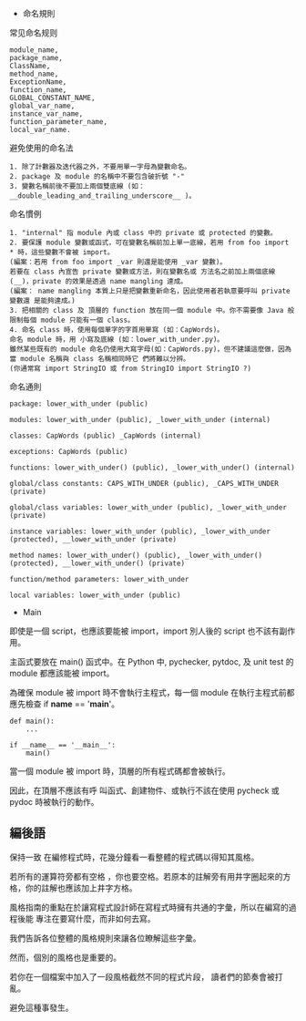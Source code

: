 * 命名規則

常见命名规则

    module_name,
    package_name,
    ClassName,
    method_name,
    ExceptionName,
    function_name,
    GLOBAL_CONSTANT_NAME,
    global_var_name,
    instance_var_name,
    function_parameter_name,
    local_var_name.
    

避免使用的命名法

    1. 除了計數器及迭代器之外，不要用單一字母為變數命名。
    2. package 及 module 的名稱中不要包含破折號 "-"
    3. 變數名稱前後不要加上兩個雙底線 (如：__double_leading_and_trailing_underscore__ )。

命名慣例

    1. "internal" 指 module 內或 class 中的 private 或 protected 的變數。
    2. 要保護 module 變數或函式，可在變數名稱前加上單一底線，若用 from foo import * 時，這些變數不會被 import。
    (編案：若用 from foo import _var 則還是能使用 _var 變數)。
    若要在 class 內宣告 private 變數或方法，則在變數名或 方法名之前加上兩個底線 (__)，private 的效果是透過 name mangling 達成。
    (編案： name mangling 本質上只是把變數重新命名，因此使用者若執意要呼叫 private 變數還 是能夠達成。)
    3. 把相關的 class 及 頂層的 function 放在同一個 module 中。你不需要像 Java 般 限制每個 module 只能有一個 class。
    4. 命名 class 時，使用每個單字的字首用單寫 (如：CapWords)。
    命名 module 時，用 小寫及底線 (如：lower_with_under.py)。
    雖然某些既有的 module 命名仍使用大寫字母(如：CapWords.py)，但不建議這麼做，因為當 module 名稱與 class 名稱相同時它 們將難以分辨。
    (你通常寫 import StringIO 或 from StringIO import StringIO ?)

命名通則

    package: lower_with_under (public)
    
    modules: lower_with_under (public), _lower_with_under (internal)
    
    classes: CapWords (public) _CapWords (internal)
    
    exceptions: CapWords (public)
    
    functions: lower_with_under() (public), _lower_with_under() (internal)
    
    global/class constants: CAPS_WITH_UNDER (public), _CAPS_WITH_UNDER (private)
    
    global/class variables: lower_with_under (public), _lower_with_under (private)
    
    instance variables: lower_with_under (public), _lower_with_under (protected), __lower_with_under (private)
    
    method names: lower_with_under() (public), _lower_with_under() (protected), __lower_with_under() (private)
    
    function/method parameters: lower_with_under
    
    local variables: lower_with_under (public)

* Main

即使是一個 script，也應該要能被 import，import 別人後的 script 也不該有副作用。

主函式要放在 main() 函式中。在 Python 中, pychecker, pytdoc, 及 unit test 的 module 都應該能被 import。

為確保 module 被 import 時不會執行主程式，每一個 module 在執行主程式前都應先檢查 if __name__ == '__main__'。

    def main():
        ...
    
    if __name__ == '__main__':
        main()
    
當一個 module 被 import 時，頂層的所有程式碼都會被執行。

因此，在頂層不應該有呼 叫函式、創建物件、或執行不該在使用 pycheck 或 pydoc 時被執行的動作。

編後語
------

保持一致 在編修程式時，花幾分鐘看一看整體的程式碼以得知其風格。

若所有的運算符旁都有空格 ，你也要空格。若原本的註解旁有用井字圈起來的方格，你的註解也應該加上井字方格。

風格指南的重點在於讓寫程式設計師在寫程式時擁有共通的字彙，所以在編寫的過程後能 專注在要寫什麼，而非如何去寫。

我們告訴各位整體的風格規則來讓各位瞭解這些字彙。

然而，個別的風格也是重要的。

若你在一個檔案中加入了一段風格截然不同的程式片段， 讀者們的節奏會被打亂。

避免這種事發生。
